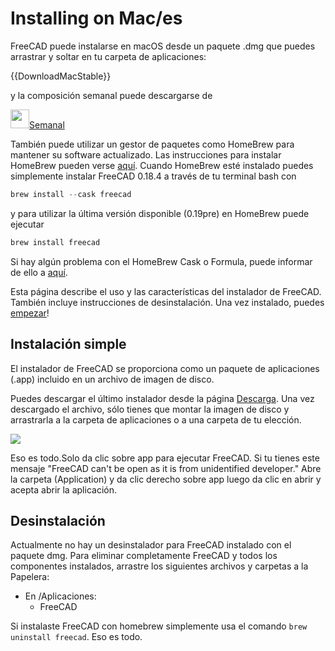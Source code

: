 # Installing on Mac/es






FreeCAD puede instalarse en macOS desde un paquete .dmg que puedes arrastrar y soltar en tu carpeta de aplicaciones:


{{DownloadMacStable}}

y la composición semanal puede descargarse de

<img alt="" src=images/Nightly.png  style="width:30px;">[Semanal](https://github.com/FreeCAD/FreeCAD-AppImage/releases/tag/weekly-builds)

También puede utilizar un gestor de paquetes como HomeBrew para mantener su software actualizado. Las instrucciones para instalar HomeBrew pueden verse [aquí](https://brew.sh/). Cuando HomeBrew esté instalado puedes simplemente instalar FreeCAD 0.18.4 a través de tu terminal bash con


```python
brew install --cask freecad
```

y para utilizar la última versión disponible (0.19pre) en HomeBrew puede ejecutar


```python
brew install freecad
```

Si hay algún problema con el HomeBrew Cask o Formula, puede informar de ello a [aquí](https://github.com/FreeCAD/homebrew-freecad).

Esta página describe el uso y las características del instalador de FreeCAD. También incluye instrucciones de desinstalación. Una vez instalado, puedes [empezar](Getting_started/es.md)!

## Instalación simple 

El instalador de FreeCAD se proporciona como un paquete de aplicaciones (.app) incluido en un archivo de imagen de disco.

Puedes descargar el último instalador desde la página [Descarga](Download/es.md). Una vez descargado el archivo, sólo tienes que montar la imagen de disco y arrastrarla a la carpeta de aplicaciones o a una carpeta de tu elección.

![](images/mac_installer_1.png )

Eso es todo.Solo da clic sobre app para ejecutar FreeCAD. Si tu tienes este mensaje \"FreeCAD can\'t be open as it is from unidentified developer.\" Abre la carpeta (Application) y da clic derecho sobre app luego da clic en abrir y acepta abrir la aplicación.

## Desinstalación

Actualmente no hay un desinstalador para FreeCAD instalado con el paquete dmg. Para eliminar completamente FreeCAD y todos los componentes instalados, arrastre los siguientes archivos y carpetas a la Papelera:

-   En /Aplicaciones:
    -   FreeCAD

Si instalaste FreeCAD con homebrew simplemente usa el comando `brew uninstall freecad`. Eso es todo.






